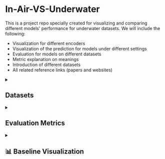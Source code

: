 # In-Air-VS-Underwater
This is a project repo specially created for visualizing and comparing different models' performance for underwater datasets. We will include the following:
- Visualization for different encoders
- Visualization of the prediction for models under different settings
- Evaluation for models on different datasets
- Metric explanation on meanings
- Introduction of different datasets
- All related reference links (papers and websites)

<details>

<summary><h2>Datasets</h2></summary>
### Underwater Datasets

#### FLSea Stereo Dataset(Note that this dataset had been proofed that is not usable due to bad image quality, calibration quality, depth quality
- **Size**: Comprises 4 distinct stereo subsets with each subset containing thousands of image pairs, totaling over 7337(3803+2362+867+305) synchronized stereo image pairs. The dataset ptovides both RGB images and dense depth maps.
- **Issues**: The distribution of the subset is pretty skew, as it contains two extreme small subsets(smaller than 1000), and the total number of samples is quite small to be directly used for training and finetuning. On the other hand, depth maps were generated based on SFM techniques, so it contains large missing parts within the depth maps. The most important issue is that it is not a close-up dataset as expected.
- **Content**: Consists of high-resolution RGB underwater images acquired in shallow Mediterranean waters near Israel. Each stereo pair is accompanied by detailed calibration data—including intrinsic and extrinsic camera parameters—and ground truth depth maps generated using photogrammetry. The dataset features diverse underwater scenes showcasing coral reefs, marine flora and fauna, and various natural and man-made structures.
- **Purpose**: Designed to support research in underwater computer vision tasks such as depth estimation, 3D reconstruction, visual odometry, SLAM, obstacle detection, and autonomous underwater navigation. We decide to use it for accessing understandbility of the model for underwater rather than understandbility for close-up scenes.
- **Source**: [FLSea Dataset Publication](https://arxiv.org/abs/2302.12772) | [GTS.AI FLSea Stereo Dataset](https://gts.ai/dataset-download/flsea-stereo-dataset/)
- **Sample Images**:
  
<table>
  <tr>
    <td align="center">First Subset, img id 000006 left</td>
    <td align="center">First Subset, img id 000006 right</td>
    <td align="center">First Subset, img id 000006 absolute left depth</td>
    <td align="center">First Subset, img id 000006 normalized left depth</td>
  </tr>
  <tr>
    <td align="center"><img src="images/01_000006_L.png" alt="First Subset, img id 000006 left" width="400"/></td>
    <td align="center"><img src="images/01_000006_R.png" alt="First Subset, img id 000006 right" width="400"/></td>
    <td align="center"><img src="images/LFT_01_000006_abs_depth.png" alt="First Subset, img id 000006 left" width="400"/></td>
    <td align="center"><img src="images/LFT_01_000006_abs_depth_colored_pure.png" alt="First Subset, img id 000006 right" width="400"/></td>
  </tr>
</table>
#### SQUID — Stereo Quantitative Underwater Image Dataset (Ambient Forward-Looking)

* **Size**: **57** synchronized stereo pairs from four Israeli sites—**Katzaa** (15 pairs, 10–15 m), **Satil** (8 pairs, 20–30 m), **Nachsholim** (13 pairs, 3–6 m), **Mikhmoret** (21 pairs, 10–12 m). Release includes **RAW/TIF** images, **camera calibration files**, and **stereo-derived distance maps**. 
* **Issues**: Small overall scale and site imbalance (15/8/13/21) make it better suited for **quantitative evaluation** than large-scale training/finetuning; stereo-derived distances can have limited coverage in texture-poor/occluded regions. *(Assessment based on dataset composition and its evaluation-oriented materials.)* 
* **Content**: Natural **ambient-light**, **forward-looking** underwater scenes spanning tropical (Red Sea) and temperate (Mediterranean) waters; in-scene **color charts** support color-constancy evaluation; each sample includes a **true distance map** computed from stereo. 

* **Purpose**: Designed primarily for **quantitative evaluation of single-image underwater color restoration** using stereo distances as reference; also useful for small-scale analysis of stereo/depth feasibility across water types. Official materials provide a paper, dataset splits, and **evaluation code**.

* **Source**: [Publication (arXiv)](https://arxiv.org/abs/1811.01343) | [Dataset Page](https://csms.haifa.ac.il/profiles/tTreibitz/datasets/ambient_forwardlooking/index.html) | [Evaluation Code (GitHub)](https://github.com/danaberman/underwater-hl)

* **Sample Images**:

<table>
  <tr>
    <td align="center">Site: Katzaa — Left</td>
    <td align="center">Site: Katzaa — Right</td>
    <td align="center">True Distance(left)</td>
    <td align="center">True Distance(right, lower quality)</td>
  </tr>
  <tr>
    <td align="center"><img src="images/000000limg.png" alt="Katzaa example left" width="400"/></td>
    <td align="center"><img src="images/000000rimg.png" alt="Katzaa example right" width="400"/></td>
    <td align="center"><img src="images/000000l.png" alt="True Distance(left)" width="400"/></td>
    <td align="center"><img src="images/000000r.png" alt="True Distance(right, lower quality)" width="400"/></td>
  </tr>
</table>



### In-Air Stereo Datasets
#### TartanAir (A Dataset to Push the Limits of Visual SLAM)
- **Size**: Approximately 1 million frames (around 4 TB of data) collected from 1037 long motion sequences. It provides left and right RGB image pairs and corresponding depth maps. It also provides pose of the given cameras which may be useful in the future. 
- **Issue**: Similarly, the depth range of Tartan-Air is still too large. For exmaple, the given sample shown below is of 1.94~77.81 meters.
- **Content**: Multi-modal sensor data captured in photo-realistic simulated environments using Unreal Engine and AirSim. Includes synchronized stereo RGB images, depth maps, segmentation labels, optical flow, LiDAR point clouds, and precise camera poses under diverse conditions such as varying lighting, weather, and dynamic scenes. This dataset is much more larger than the FlSEA dataset mentioned above, which has already shown with good performance of monocular depth estimzatin for underwater environment. In other words, it could be used for training some SOTA models from scratch or doing funtuning.
- **Purpose**: To serve as a challenging benchmark for advancing Visual SLAM and robot navigation algorithms by providing extensive, diverse, and high-fidelity data that mimics real-world complexities.
- **Source**: [TartanAir Dataset Website](http://theairlab.org/tartanair-dataset/) | [Paper](https://arxiv.org/abs/2003.14338)
<span style="color:red">Note that it contains several subsets for underwater environment.</span>
- **Note that it contains several subsets for underwater environment.**
- **Sample Images**:
  
<table>
  <tr>
    <td align="center">amusement, Easy, P001, id000000, left</td>
    <td align="center">amusement, Easy, P001, id000000, right</td>
    <td align="center">amusement, Easy, P001, id000000, left absolute depth</td>
    <td align="center">amusement, Easy, P001, id000000, normalized left depth</td>
  </tr>
  <tr>
    <td align="center"><img src="images/000000_left.png" alt="First Subset, img id 000006 left" width="400"/></td>
    <td align="center"><img src="images/000000_right.png" alt="First Subset, img id 000006 right" width="400"/></td>
    <td align="center"><img src="images/000000_left_depth_raw.png" alt="First Subset, img id 000006 left" width="400"/></td>
    <td align="center"><img src="images/000000_left_depth_norm_color.png" alt="First Subset, img id 000006 right" width="400"/></td>
  </tr>
</table>

#### ScanNet
- **Size**: 1513 scanned indoor scenes with over 2.5 million RGB-D frames. Compared with Tartan-Air, the previous one mainly forcusing on out-door scenes and ScanNet focus more on in-door world, which is more likely to satisfied our close-up settings. The depth maps could be rendered into 16-bit png format, which scale is of millimeter. The sample shown beloew is of depth range 1159mm~3763mm(within 4m)
- **Content**: Rich indoor scene data captured with RGB-D sensors, including RGB images, depth maps, and 3D reconstructed meshes. Each scan is accompanied by detailed semantic annotations for objects and surfaces. 
- **Issues**: ScanNet does not originally provide stereo pairs, but it provides the trajectory of the camera, which is more limited. Besides, it would be a good source for unrectified stereo depth/disparity estimation. The depth maps also got missing values which is shown below(the missing proportion is smaller than FlSEA).
- **Purpose**: To facilitate research in 3D reconstruction, semantic segmentation, object recognition, and overall scene understanding in complex indoor environments.
- **Source**: [Project Website](http://www.scan-net.org/) | [Paper](https://arxiv.org/abs/1702.04405)
- **Sample Images**:
  
<table>
  <tr>
    <td align="center">scene0370_00, id0, the first frame</td>
    <td align="center">scene0370_00, id100, the thrid frame</td>
    <td align="center">scene0370_00, id0 16-bit depth</td>
    <td align="center">scene0370_00, id0 8-bit</td>
    <td align="center">scene0370_00, id0 normalized depth</td>
  </tr>
  <tr>
    <td align="center"><img src="images/0.jpg" alt="First Subset, img id 000006 left" width="400"/></td>
    <td align="center"><img src="images/100.jpg" alt="First Subset, img id 000006 left" width="400"/></td>
    <td align="center"><img src="images/0.png" alt="First Subset, img id 000006 right" width="400"/></td>
    <td align="center"><img src="images/0_depth_raw.png" alt="First Subset, img id 000006 left" width="400"/></td>
    <td align="center"><img src="images/0_colored_pure.png" alt="First Subset, img id 000006 right" width="400"/></td>
  </tr>
</table>


#### Middlebury Stereo Dataset
- **Size**: Approximately 8–15 high-resolution stereo image pairs, with the overall data volume typically under 1 GB.
- **Content**: Consists of rectified stereo RGB image pairs captured in controlled indoor settings, each accompanied by dense and accurate ground truth disparity maps (which can be converted to depth information using camera calibration parameters).
- **Purpose**: Serves as a classical benchmark for stereo matching and depth estimation algorithms, enabling precise evaluation of disparity calculation and 3D reconstruction methods.
- **Source**: [Middlebury Stereo Benchmark](https://vision.middlebury.edu/stereo/)
- **Samples**:
  This dataset only got a few samples, which could be directly preview online.
#### Others:
- [Scene Flow](https://lmb.informatik.uni-freiburg.de/resources/datasets/SceneFlowDatasets.en.html)
- [Falling Things](https://research.nvidia.com/publication/2018-06_Falling-Things)
- [HR-VS](https://drive.google.com/file/d/1SgEIrH_IQTKJOToUwR1rx4-237sThUqX/view)
- [CREStereo Dataset](https://github.com/megvii-research/CREStereo/blob/master/dataset_download.sh)
- [InStereo2K](https://github.com/YuhuaXu/StereoDataset)
- [Middlebury](https://vision.middlebury.edu/stereo/data/)
- [Sintel Stereo](http://sintel.is.tue.mpg.de/stereo)
- [ETH3D](https://www.eth3d.net/datasets#low-res-two-view-training-data)
Here we did not introduce KITTI series datasets as they are really well known.

### In-Air Table-Top Datasets
#### StereOBJ-1M (Large-scale Stereo Image Dataset for 6D Object Pose Estimation)
- **Size**: Over 393K stereo image frames and more than 1.5M 6D pose annotations, collected from 182 scenes across 11 different environments. It is a table-top pose estimation dataset, which would be a good choice for accessing the performance for close-up environment.
- **Content**: Stereo RGB images capturing 18 diverse objects—including symmetric, transparent, and reflective items—under challenging conditions such as occlusion, specularity, and varying illumination. Each image is fully annotated with accurate 6D object pose data, along with instance masks and bounding boxes.
- **Issues**: This dataset does not originally provide ground truth depth, which would be a challenge to train supervised models and doing evaluatio on unsupervised models. As most unsupervised models still doing evaluation on groud truth depth. The stereo pairs are stored in a single image.
- **Purpose**: Designed to advance research in 6D object pose estimation by providing a large-scale, challenging benchmark that addresses common real-world issues like transparency, occlusion, and environmental variations in stereo imagery.
- **Source**: [arXiv:2109.10115](https://arxiv.org/abs/2109.10115) | [Project Website](https://sites.google.com/view/stereobj-1m)
- **Sample Images**:
  
<table>
  <tr>
    <td align="center"><img src="images/562eec275ab81985045d2b5ebfacc5c.jpg" alt="First Subset, img id 000006 left" width="400"/></td>
    <td align="center"><img src="images/711e2bf7950c55f37104332a4b09081.jpg" alt="First Subset, img id 000006 left" width="400"/></td>
  </tr>
</table>

#### STIOS Dataset (Stereo Instances on Surfaces)
- **Size**: The dataset comprises a large collection of high-resolution stereo image pairs; exact numbers can be found on the official webpage, but it typically contains on the order of hundreds to thousands of stereo pairs. It contains two similar subset that capture the same scene with two different cameras. We could regarded as the same. In each subset, there are 8 different scenes with 24 different stereo images each. Besides, the dataset is of table-top settings.
- **Content**: This dataset features high-quality stereo RGB images captured from various surfaces in diverse environments. Each stereo pair is accompanied by detailed annotations including object instance segmentation masks and, where available, depth information, targeting challenging conditions such as occlusion, transparency, and specular reflections. In summary, it contains normals, pcd, depth, RGB, and instanca annotations.
- **Issues**: The overall dataset size is the smallest one up to know, which is only able to use it for accessing the performance of the model(testing only)
- **Purpose**: Designed to advance research in stereo vision, object instance segmentation, and 6D object pose estimation, the STIOS dataset provides a challenging benchmark for developing and evaluating algorithms under real-world conditions.
- **Source**: [Dataset Website](https://www.dlr.de/en/rm/research/publications-and-downloads/datasets/stereoinstancesonsurfaces)
- **Sample Images**:
  <table>
  <tr>
    <td align="center">left image</td>
    <td align="center">right image</td>
    <td align="center">depth map</td>
    <td align="center">pcd map</td>
    <td align="center">normals map</td>
  </tr>
  <tr>
    <td align="center"><img src="images/15b4fee0c421c0520b06d07e474247b.png" alt="First Subset, img id 000006 left" width="400"/></td>
    <td align="center"><img src="images/b28c9aa03bdab0743ab662306387a55.png" alt="First Subset, img id 000006 left" width="400"/></td>
    <td align="center"><img src="images/99bc389f7d8470c15e1db0d1782da20.png" alt="First Subset, img id 000006 right" width="400"/></td>
    <td align="center"><img src="images/a6f636a51592bfe61e01d73e6bd205d.png" alt="First Subset, img id 000006 left" width="400"/></td>
    <td align="center"><img src="images/8d0a71afb047aaf03d4d5bc969bd589.png" alt="First Subset, img id 000006 right" width="400"/></td>
  </tr>
</table>
</details>

<details>

<summary><h2>Evaluation Metrics</h2></summary>
This section describes the evaluation metrics used to assess the performance of depth estimation and stereo matching algorithms.
Besides, during evaluation, we may only evaluate areas that got non-zero groud turth or within a specific value range in order to aviod make evaluation on meaningless areas and raise with high bias due to ground truth abnormal distribution.
For exmaple, we may only evaluate the metrics that within 5m, and masked the rest of the image.
### Standard Depth Metrics

Our evaluation follows standard metrics used in depth estimation literature:

| Metric | Description | Formula | Better | Meaning |
|--------|-------------|---------|--------|---------|
| abs_rel | Absolute Relative Error | $\frac{1}{N} \sum_{i=1}^{N} \frac{\|d_i - \hat{d}_i\|}{\hat{d}_i}$ | Lower | Measures the average relative depth error, normalized by the true depth. Less sensitive to errors in far regions compared to absolute metrics. |
| sq_rel | Squared Relative Error | $\frac{1}{N} \sum_{i=1}^{N} \frac{\|d_i - \hat{d}_i\|^2}{\hat{d}_i}$ | Lower | Emphasizes larger depth errors by squaring the difference. Particularly sensitive to outliers and severe estimation errors. |
| rms | Root Mean Squared Error | $\sqrt{\frac{1}{N} \sum_{i=1}^{N} \|d_i - \hat{d}_i\|^2}$ | Lower | Measures the average magnitude of depth errors in metric units (e.g., meters). Gives higher weight to larger errors. |
| log_rms | Log Root Mean Squared Error | $\sqrt{\frac{1}{N} \sum_{i=1}^{N} \|\log(d_i) - \log(\hat{d}_i)\|^2}$ | Lower | Measures errors in logarithmic space, making it more sensitive to depth errors in close regions while being more tolerant to errors in distant regions. |
| a1 | Threshold Accuracy (delta < 1.25) | $\%$ of $\max(\frac{d_i}{\hat{d}_i}, \frac{\hat{d}_i}{d_i}) < 1.25$ | Higher | Percentage of pixels where the relative error is within 25%. Indicates high-quality depth predictions. |
| a2 | Threshold Accuracy (delta < 1.25²) | $\%$ of $\max(\frac{d_i}{\hat{d}_i}, \frac{\hat{d}_i}{d_i}) < 1.25^2$ | Higher | Percentage of pixels where the relative error is within 56.25%. Provides a more relaxed accuracy measure. |
| a3 | Threshold Accuracy (delta < 1.25³) | $\%$ of $\max(\frac{d_i}{\hat{d}_i}, \frac{\hat{d}_i}{d_i}) < 1.25^3$ | Higher | Percentage of pixels where the relative error is within 95.31%. Identifies regions with significant errors. |


where $d_i$ is the predicted depth and $\hat{d}_i$ is the ground truth depth.

### Stereo-Specific Metrics
Note that for stereo matching, we could also use those depth metrics mentioned above, just modify it into comparision between disparity will be enough.
For evaluating stereo matching algorithms, we include:

| Metric     | Description                   | Formula                                                                                                            | Better | Meaning                                                                                                                                                          |
| ---------- | ----------------------------- | ------------------------------------------------------------------------------------------------------------------ | ------ | ---------------------------------------------------------------------------------------------------------------------------------------------------------------- |
| EPE-all    | End-Point Error               | \$\frac{1}{N} \sum\_{i=1}^{N} \|disp\_i - \hat{disp}\_i\|\$                                                        | Lower  | Average absolute disparity error in pixels. Directly measures the accuracy of disparity estimation without converting to depth.                                  |
| >3px Error(bad3) | Absolute Disparity Error Rate | \$%\$ of pixels where $\|disp\_i - \hat{disp}\_i\| > 3\$                                                           | Lower  | Percentage of pixels whose disparity error exceeds 3 pixels. A widely used absolute-threshold error metric in stereo evaluation.                                 |
| D1-all     | Disparity Error Rate          | \$%\$ of pixels where $\|disp\_i - \hat{disp}\_i\| > 3\$ AND $\|disp\_i - \hat{disp}\_i\| / \hat{disp}\_i > 0.05\$ | Lower  | Percentage of pixels with "significant" disparity errors (>3px absolute **and** >5% relative). This is the standard error metric for the KITTI Stereo benchmark. |


### Image Synthesis Metrics

For evaluating image reconstruction quality:

| Metric | Description | Formula | Better | Meaning |
|--------|-------------|---------|--------|---------|
| PSNR | Peak Signal-to-Noise Ratio | $20 \cdot \log_{10}\left(\frac{MAX_I}{\sqrt{MSE}}\right)$ | Higher | Measures the ratio between the maximum possible signal power and the noise power. Higher values indicate better quality. Generally, values above 30dB indicate good reconstruction. |
| SSIM | Structural Similarity Index | $\frac{(2\mu_x\mu_y + C_1)(2\sigma_{xy} + C_2)}{(\mu_x^2 + \mu_y^2 + C_1)(\sigma_x^2 + \sigma_y^2 + C_2)}$ | Higher | Measures the perceived similarity between images by considering luminance, contrast, and structure. Values range from 0 to 1, with 1 indicating perfect similarity. More aligned with human perception than PSNR. |
| photo_rmse | Photometric RMSE | $\sqrt{\frac{1}{N} \sum_{i=1}^{N} \|I_i - \hat{I}_i\|^2}$ | Lower | Root mean squared error between pixel values in the reconstructed and ground truth images. Directly measures pixel-wise accuracy of image reconstruction. |

where $I_i$ is the reconstructed image and $\hat{I}_i$ is the ground truth image.


</details>



<details>
<summary><h2>📊 Baseline Visualization</h2></summary>
TartanAir Underwater Visualization (Zero-shot)
<div style="overflow-x: auto; position: relative;">
<table style="table-layout: fixed; width: 100%; min-width: 6000px;">
<thead>
<tr>
<th rowspan="2" align="center" style="position: sticky; left: 0; z-index: 10; background: white;">Sample Images<br>(Left | Right)</th>
<th colspan="3" align="center"><a href="https://github.com/NVlabs/FoundationStereo/tree/master">Foundation Stereo</a></th>
<th colspan="3" align="center"><a href="https://github.com/bartn8/stereoanywhere">StereoAnywhere<a></th>
<th colspan="3" align="center"><a href="https://github.com/Windsrain/Selective-Stereo">Selective Raft</a></th>
<th colspan="3" align="center"><a href="https://github.com/Windsrain/Selective-Stereo">Selective IGEV</a></th>
<th colspan="3" align="center"><a href="https://github.com/gangweix/IGEV-plusplus">IGEV++</a></th>
<th colspan="3" align="center"><a href="https://github.com/princeton-vl/RAFT-Stereo/tree/main">Raft Stereo</a></th>
<th colspan="3" align="center"><a href="https://github.com/ZM-Zhou/TiO-Depth_pytorch?tab=readme-ov-file">TiO-Depth</a></th>
<th colspan="3" align="center"><a href="https://github.com/autonomousvision/unimatch/tree/master">Unimatch</a></th>
<th colspan="3" align="center"><a href="https://github.com/haofeixu/aanet">AAnet</a></th>
<th colspan="3" align="center"><a href="https://github.com/JiaRenChang/PSMNet">PSMNet</a></th>
</tr>
<tr>
<th align="center">Training Dataset</th>
<th align="center">Pred Depth<br></th>
<th align="center">GT Depth</th>
<th align="center">Training Dataset</th>
<th align="center">Pred Depth<br></th>
<th align="center">GT Depth</th>
<th align="center">Training Dataset</th>
<th align="center">Pred Depth<br></th>
<th align="center">GT Depth</th>
<th align="center">Training Dataset</th>
<th align="center">Pred Depth<br></th>
<th align="center">GT Depth</th>
<th align="center">Training Dataset</th>
<th align="center">Pred Depth<br></th>
<th align="center">GT Depth</th>
<th align="center">Training Dataset</th>
<th align="center">Pred Depth<br></th>
<th align="center">GT Depth</th>
<th align="center">Training Dataset</th>
<th align="center">Pred Depth<br></th>
<th align="center">GT Depth</th>
<th align="center">Training Dataset</th>
<th align="center">Pred Depth<br></th>
<th align="center">GT Depth</th>
<th align="center">Training Dataset</th>
<th align="center">Pred Depth<br></th>
<th align="center">GT Depth</th>
<th align="center">Training Dataset</th>
<th align="center">Pred Depth<br></th>
<th align="center">GT Depth</th>
</tr>
</thead>
<tbody>
<tr>
<td align="center" style="position: sticky; left: 0; z-index: 10; background: white;">
<b>Sample_001</b><br>
<img src="images/easy000_000000l.png" width="80" title="Left Image">
<img src="images/easy000_000000r.png" width="80" title="Right Image">
</td>
<td align="center">FSD</td>
<td align="center"><img src="images/foundation_stereo_ocean_Easy_P000_000000_plasma.png" width="100"></td>
<td align="center"><img src="images/easy000_000000l_plasma.png" width="100"></td>
<td align="center">SceneFlow</td>
<td align="center"><img src="images/stereoanywhere_ocean_Easy_P000_000000_plasma.png" width="100"></td>
<td align="center"><img src="images/easy000_000000l_plasma.png" width="100"></td>
<td align="center">SceneFlow</td>
<td align="center"><img src="images/selective_RAFT_ocean_Easy_P000_000000_plasma.png" width="100"></td>
<td align="center"><img src="images/easy000_000000l_plasma.png" width="100"></td>
<td align="center">SceneFlow</td>
<td align="center"><img src="images/selective_IGEV_ocean_Easy_P000_000000_plasma.png" width="100"></td>
<td align="center"><img src="images/easy000_000000l_plasma.png" width="100"></td>
<td align="center">SceneFlow</td>
<td align="center"><img src="images/IGEV_ocean_Easy_P000_000000_plasma.png" width="100"></td>
<td align="center"><img src="images/easy000_000000l_plasma.png" width="100"></td>
<td align="center">SceneFlow</td>
<td align="center"><img src="images/raft_stereo_ocean_Easy_P000_000000_plasma.png" width="100"></td>
<td align="center"><img src="images/easy000_000000l_plasma.png" width="100"></td>
<td align="center">KITTI2012</td>
<td align="center"><img src="images/tio_depth_tartanair_ocean_Easy_P000_000000_plasma.png" width="100"></td>
<td align="center"><img src="images/easy000_000000l_plasma.png" width="100"></td>
<td align="center">SceneFlow</td>
<td align="center"><img src="images/unimatch_ocean_Easy_P000_000000_plasma.png" width="100"></td>
<td align="center"><img src="images/easy000_000000l_plasma.png" width="100"></td>
<td align="center">SceneFlow</td>
<td align="center"><img src="images/aanet_ocean_Easy_P000_000000_plasma.png" width="100"></td>
<td align="center"><img src="images/easy000_000000l_plasma.png" width="100"></td>
<td align="center">SceneFlow</td>
<td align="center"><img src="images/psmnet_ocean_Easy_P000_000000_plasma.png" width="100"></td>
<td align="center"><img src="images/easy000_000000l_plasma.png" width="100"></td>
</tr>



<tr>
<td align="center" style="position: sticky; left: 0; z-index: 10; background: white;">
<b>Sample_002</b><br>
<img src="images/easy004_000000l.png" width="80" title="Left Image">
<img src="images/easy004_000000r.png" width="80" title="Right Image">

</td>
<td align="center"></td>
<td align="center"><img src="images/foundation_stereo_ocean_Easy_P004_000000_plasma.png" width="100"></td>
<td align="center"><img src="images/easy004_000000l_plasma.png" width="100"></td>
<td align="center"></td>
<td align="center"><img src="images/stereoanywhere_ocean_Easy_P004_000000_plasma.png" width="100"></td>
<td align="center"><img src="images/easy004_000000l_plasma.png" width="100"></td>
<td align="center"></td>
<td align="center"><img src="images/selective_RAFT_ocean_Easy_P004_000000_plasma.png" width="100"></td>
<td align="center"><img src="images/easy004_000000l_plasma.png" width="100"></td>
<td align="center"></td>
<td align="center"><img src="images/selective_IGEV_ocean_Easy_P004_000000_plasma.png" width="100"></td>
<td align="center"><img src="images/easy004_000000l_plasma.png" width="100"></td>
<td align="center"></td>
<td align="center"><img src="images/IGEV_ocean_Easy_P004_000000_plasma.png" width="100"></td>
<td align="center"><img src="images/easy004_000000l_plasma.png" width="100"></td>
<td align="center"></td>
<td align="center"><img src="images/raft_stereo_ocean_Easy_P004_000000_plasma.png" width="100"></td>
<td align="center"><img src="images/easy004_000000l_plasma.png" width="100"></td>
<td align="center"></td>
<td align="center"><img src="images/tio_depth_tartanair_ocean_Easy_P004_000000_plasma.png" width="100"></td>
<td align="center"><img src="images/easy004_000000l_plasma.png" width="100"></td>
<td align="center"></td>
<td align="center"><img src="images/unimatch_ocean_Easy_P004_000000_plasma.png" width="100"></td>
<td align="center"><img src="images/easy004_000000l_plasma.png" width="100"></td>
<td align="center"></td>
<td align="center"><img src="images/aanet_ocean_Easy_P004_000000_plasma.png" width="100"></td>
<td align="center"><img src="images/easy004_000000l_plasma.png" width="100"></td>
<td align="center"></td>
<td align="center"><img src="images/psmnet_ocean_Easy_P004_000000_plasma.png" width="100"></td>
<td align="center"><img src="images/easy004_000000l_plasma.png" width="100"></td>
</tr>





<tr>
<td align="center" style="position: sticky; left: 0; z-index: 10; background: white;">
<b>Sample_003</b><br>
<img src="images/easy011_000000l.png" width="80" title="Left Image">
<img src="images/easy011_000000r.png" width="80" title="Right Image">

</td>
<td align="center"></td>
<td align="center"><img src="images/foundation_stereo_ocean_Easy_P011_000000_plasma.png" width="100"></td>
<td align="center"><img src="images/easy011_000000l_plasma.png" width="100"></td>
<td align="center"></td>
<td align="center"><img src="images/stereoanywhere_ocean_Easy_P011_000000_plasma.png" width="100"></td>
<td align="center"><img src="images/easy011_000000l_plasma.png" width="100"></td>
<td align="center"></td>
<td align="center"><img src="images/selective_RAFT_ocean_Easy_P011_000000_plasma.png" width="100"></td>
<td align="center"><img src="images/easy011_000000l_plasma.png" width="100"></td>
<td align="center"></td>
<td align="center"><img src="images/selective_IGEV_ocean_Easy_P011_000000_plasma.png" width="100"></td>
<td align="center"><img src="images/easy011_000000l_plasma.png" width="100"></td>
<td align="center"></td>
<td align="center"><img src="images/igev_plusplus_ocean_Easy_P011_000000_plasma.png" width="100"></td>
<td align="center"><img src="images/easy011_000000l_plasma.png" width="100"></td>
<td align="center"></td>
<td align="center"><img src="images/raft_stereo_ocean_Easy_P011_000000_plasma.png" width="100"></td>
<td align="center"><img src="images/easy011_000000l_plasma.png" width="100"></td>
<td align="center"></td>
<td align="center"><img src="images/tio_depth_tartanair_ocean_Easy_P011_000000_plasma.png" width="100"></td>
<td align="center"><img src="images/easy011_000000l_plasma.png" width="100"></td>
<td align="center"></td>
<td align="center"><img src="images/unimatch_ocean_Easy_P011_000000_plasma.png" width="100"></td>
<td align="center"><img src="images/easy011_000000l_plasma.png" width="100"></td>
<td align="center"></td>
<td align="center"><img src="images/aanet_ocean_Easy_P011_000000_plasma.png" width="100"></td>
<td align="center"><img src="images/easy011_000000l_plasma.png" width="100"></td>
<td align="center"></td>
<td align="center"><img src="images/psmnet_ocean_Easy_P011_000000_plasma.png" width="100"></td>
<td align="center"><img src="images/easy011_000000l_plasma.png" width="100"></td>
</tr>


<tr>
<td align="center" style="position: sticky; left: 0; z-index: 10; background: white;">
<b>Sample_004</b><br>
<img src="images/hard003_000000l.png" width="80" title="Left Image">
<img src="images/hard003_000000r.png" width="80" title="Right Image">
</td>
<td align="center"></td>
<td align="center"><img src="images/foundation_stereo_ocean_Hard_P003_000000_plasma.png" width="100"></td>
<td align="center"><img src="images/hard003_000000l_plasma.png" width="100"></td>
<td align="center"></td>
<td align="center"><img src="images/stereoanywhere_ocean_Hard_P003_000000_plasma.png" width="100"></td>
<td align="center"><img src="images/hard003_000000l_plasma.png" width="100"></td>
<td align="center"></td>
<td align="center"><img src="images/selective_RAFT_ocean_Hard_P003_000000_plasma.png" width="100"></td>
<td align="center"><img src="images/hard003_000000l_plasma.png" width="100"></td>
<td align="center"></td>
<td align="center"><img src="images/selective_IGEV_ocean_Hard_P003_000000_plasma.png" width="100"></td>
<td align="center"><img src="images/hard003_000000l_plasma.png" width="100"></td>
<td align="center"></td>
<td align="center"><img src="images/IGEV_ocean_Hard_P003_000000_plasma.png" width="100"></td>
<td align="center"><img src="images/hard003_000000l_plasma.png" width="100"></td>
<td align="center"></td>
<td align="center"><img src="images/raft_stereo_ocean_Hard_P003_000000_plasma.png" width="100"></td>
<td align="center"><img src="images/hard003_000000l_plasma.png" width="100"></td>
<td align="center"></td>
<td align="center"><img src="images/tio_depth_tartanair_ocean_Hard_P003_000000_plasma.png" width="100"></td>
<td align="center"><img src="images/hard003_000000l_plasma.png" width="100"></td>
<td align="center"></td>
<td align="center"><img src="images/unimatch_ocean_Hard_P003_000000_plasma.png" width="100"></td>
<td align="center"><img src="images/hard003_000000l_plasma.png" width="100"></td>
<td align="center"></td>
<td align="center"><img src="images/aanet_ocean_Hard_P003_000000_plasma.png" width="100"></td>
<td align="center"><img src="images/hard003_000000l_plasma.png" width="100"></td>
<td align="center"></td>
<td align="center"><img src="images/psmnet_ocean_Hard_P003_000000_plasma.png" width="100"></td>
<td align="center"><img src="images/hard003_000000l_plasma.png" width="100"></td>
</tr>


</tbody>
</table>
</div>


SQUID Visualization (Zero-shot)
<div style="overflow-x: auto; position: relative;">
<table style="table-layout: fixed; width: 100%; min-width: 6000px;">
<thead>
<tr>
<th rowspan="2" align="center" style="position: sticky; left: 0; z-index: 10; background: white;">Sample Images<br>(Left | Right)</th>
<th colspan="3" align="center"><a href="https://github.com/NVlabs/FoundationStereo/tree/master">Foundation Stereo</a></th>
<th colspan="3" align="center"><a href="https://github.com/bartn8/stereoanywhere">StereoAnywhere<a></th>
<th colspan="3" align="center"><a href="https://github.com/Windsrain/Selective-Stereo">Selective Raft</a></th>
<th colspan="3" align="center"><a href="https://github.com/Windsrain/Selective-Stereo">Selective IGEV</a></th>
<th colspan="3" align="center"><a href="https://github.com/gangweix/IGEV-plusplus">IGEV++</a></th>
<th colspan="3" align="center"><a href="https://github.com/princeton-vl/RAFT-Stereo/tree/main">Raft Stereo</a></th>
<th colspan="3" align="center"><a href="https://github.com/ZM-Zhou/TiO-Depth_pytorch?tab=readme-ov-file">TiO-Depth</a></th>
<th colspan="3" align="center"><a href="https://github.com/autonomousvision/unimatch/tree/master">Unimatch</a></th>
<th colspan="3" align="center"><a href="https://github.com/haofeixu/aanet">AAnet</a></th>
<th colspan="3" align="center"><a href="https://github.com/JiaRenChang/PSMNet">PSMNet</a></th>
</tr>
<tr>
<th align="center">Training Dataset</th>
<th align="center">Pred Depth<br></th>
<th align="center">GT Depth</th>
<th align="center">Training Dataset</th>
<th align="center">Pred Depth<br></th>
<th align="center">GT Depth</th>
<th align="center">Training Dataset</th>
<th align="center">Pred Depth<br></th>
<th align="center">GT Depth</th>
<th align="center">Training Dataset</th>
<th align="center">Pred Depth<br></th>
<th align="center">GT Depth</th>
<th align="center">Training Dataset</th>
<th align="center">Pred Depth<br></th>
<th align="center">GT Depth</th>
<th align="center">Training Dataset</th>
<th align="center">Pred Depth<br></th>
<th align="center">GT Depth</th>
<th align="center">Training Dataset</th>
<th align="center">Pred Depth<br></th>
<th align="center">GT Depth</th>
<th align="center">Training Dataset</th>
<th align="center">Pred Depth<br></th>
<th align="center">GT Depth</th>
<th align="center">Training Dataset</th>
<th align="center">Pred Depth<br></th>
<th align="center">GT Depth</th>
<th align="center">Training Dataset</th>
<th align="center">Pred Depth<br></th>
<th align="center">GT Depth</th>
</tr>
</thead>
<tbody>
<tr>
<td align="center" style="position: sticky; left: 0; z-index: 10; background: white;">
<b>Sample_001</b><br>
<img src="images/Katzaa_000000_image_02.png" width="80" title="Left Image">
<img src="images/Katzaa_000000_image_03.png" width="80" title="Right Image">
</td>
<td align="center">FSD</td>
<td align="center"><img src="images/foundation_stereo_Katzaa_000000_plasma.png" width="100"></td>
<td align="center"><img src="images/Katzaa000000l_plasma.png" width="100"></td>
<td align="center">SceneFlow</td>
<td align="center"><img src="images/stereoanywhere_Katzaa_000000_plasma.png" width="100"></td>
<td align="center"><img src="images/Katzaa000000l_plasma.png" width="100"></td>
<td align="center">SceneFlow</td>
<td align="center"><img src="images/selective_RAFT_Katzaa_000000_plasma.png" width="100"></td>
<td align="center"><img src="images/Katzaa000000l_plasma.png" width="100"></td>
<td align="center">SceneFlow</td>
<td align="center"><img src="images/selective_IGEV_Katzaa_000000_plasma.png" width="100"></td>
<td align="center"><img src="images/Katzaa000000l_plasma.png" width="100"></td>
<td align="center">SceneFlow</td>
<td align="center"><img src="images/igev_plusplus_Katzaa_000000_plasma.png" width="100"></td>
<td align="center"><img src="images/Katzaa000000l_plasma.png" width="100"></td>
<td align="center">SceneFlow</td>
<td align="center"><img src="images/raft_stereo_Katzaa_000000_plasma.png" width="100"></td>
<td align="center"><img src="images/Katzaa000000l_plasma.png" width="100"></td>
<td align="center">KITTI2012</td>
<td align="center"><img src="images/tio_depth_Katzaa_000000_plasma.png" width="100"></td>
<td align="center"><img src="images/Katzaa000000l_plasma.png" width="100"></td>
<td align="center">SceneFlow</td>
<td align="center"><img src="images/unimatch_Katzaa_000000_plasma.png" width="100"></td>
<td align="center"><img src="images/Katzaa000000l_plasma.png" width="100"></td>
<td align="center">SceneFlow</td>
<td align="center"><img src="images/aanet_Katzaa_000000_plasma.png" width="100"></td>
<td align="center"><img src="images/Katzaa000000l_plasma.png" width="100"></td>
<td align="center">SceneFlow</td>
<td align="center"><img src="images/psmnet_Katzaa_000000_plasma.png" width="100"></td>
<td align="center"><img src="images/Katzaa000000l_plasma.png" width="100"></td>
</tr>



<tr>
<td align="center" style="position: sticky; left: 0; z-index: 10; background: white;">
<b>Sample_002</b><br>
<img src="images/Michmoret_000000_image_02.png" width="80" title="Left Image">
<img src="images/Michmoret_000000_image_03.png" width="80" title="Right Image">

</td>
<td align="center"></td>
<td align="center"><img src="images/foundation_stereo_Michmoret_000000_plasma.png" width="100"></td>
<td align="center"><img src="images/Michmoret000000_plasma.png" width="100"></td>
<td align="center"></td>
<td align="center"><img src="images/stereoanywhere_Michmoret_000000_plasma.png" width="100"></td>
<td align="center"><img src="images/Michmoret000000_plasma.png" width="100"></td>
<td align="center"></td>
<td align="center"><img src="images/selective_RAFT_Michmoret_000000_plasma.png" width="100"></td>
<td align="center"><img src="images/Michmoret000000_plasma.png" width="100"></td>
<td align="center"></td>
<td align="center"><img src="images/selective_IGEV_Michmoret_000000_plasma.png" width="100"></td>
<td align="center"><img src="images/Michmoret000000_plasma.png" width="100"></td>
<td align="center"></td>
<td align="center"><img src="images/igev_plusplus_Michmoret_000000_plasma.png" width="100"></td>
<td align="center"><img src="images/Michmoret000000_plasma.png" width="100"></td>
<td align="center"></td>
<td align="center"><img src="images/raft_stereo_Michmoret_000000_plasma.png" width="100"></td>
<td align="center"><img src="images/Michmoret000000_plasma.png" width="100"></td>
<td align="center"></td>
<td align="center"><img src="images/tio_depth_Michmoret_000000_plasma.png" width="100"></td>
<td align="center"><img src="images/Michmoret000000_plasma.png" width="100"></td>
<td align="center"></td>
<td align="center"><img src="images/unimatch_Michmoret_000000_plasma.png" width="100"></td>
<td align="center"><img src="images/Michmoret000000_plasma.png" width="100"></td>
<td align="center"></td>
<td align="center"><img src="images/aanet_Michmoret_000000_plasma.png" width="100"></td>
<td align="center"><img src="images/Michmoret000000_plasma.png" width="100"></td>
<td align="center"></td>
<td align="center"><img src="images/psmnet_Michmoret_000000_plasma.png" width="100"></td>
<td align="center"><img src="images/Michmoret000000_plasma.png" width="100"></td>
</tr>





<tr>
<td align="center" style="position: sticky; left: 0; z-index: 10; background: white;">
<b>Sample_003</b><br>
<img src="images/Nachsholim_000000_image_02.png" width="80" title="Left Image">
<img src="images/Nachsholim_000000_image_03.png" width="80" title="Right Image">

</td>
<td align="center"></td>
<td align="center"><img src="images/foundation_stereo_Nachsholim_000000_plasma.png" width="100"></td>
<td align="center"><img src="images/Nachsholim000000_plasma.png" width="100"></td>
<td align="center"></td>
<td align="center"><img src="images/stereoanywhere_Nachsholim_000000_plasma.png" width="100"></td>
<td align="center"><img src="images/Nachsholim000000_plasma.png" width="100"></td>
<td align="center"></td>
<td align="center"><img src="images/selective_RAFT_Nachsholim_000000_plasma.png" width="100"></td>
<td align="center"><img src="images/Nachsholim000000_plasma.png" width="100"></td>
<td align="center"></td>
<td align="center"><img src="images/selective_IGEV_Nachsholim_000000_plasma.png" width="100"></td>
<td align="center"><img src="images/Nachsholim000000_plasma.png" width="100"></td>
<td align="center"></td>
<td align="center"><img src="images/igev_plusplus_Nachsholim_000000_plasma.png" width="100"></td>
<td align="center"><img src="images/Nachsholim000000_plasma.png" width="100"></td>
<td align="center"></td>
<td align="center"><img src="images/raft_stereo_Nachsholim_000000_plasma.png" width="100"></td>
<td align="center"><img src="images/Nachsholim000000_plasma.png" width="100"></td>
<td align="center"></td>
<td align="center"><img src="images/tio_depth_Nachsholim_000000_plasma.png" width="100"></td>
<td align="center"><img src="images/Nachsholim000000_plasma.png" width="100"></td>
<td align="center"></td>
<td align="center"><img src="images/unimatch_Nachsholim_000000_plasma.png" width="100"></td>
<td align="center"><img src="images/Nachsholim000000_plasma.png" width="100"></td>
<td align="center"></td>
<td align="center"><img src="images/aanet_Nachsholim_000000_plasma.png" width="100"></td>
<td align="center"><img src="images/Nachsholim000000_plasma.png" width="100"></td>
<td align="center"></td>
<td align="center"><img src="images/psmnet_Nachsholim_000000_plasma.png" width="100"></td>
<td align="center"><img src="images/Nachsholim000000_plasma.png" width="100"></td>
</tr>


<tr>
<td align="center" style="position: sticky; left: 0; z-index: 10; background: white;">
<b>Sample_004</b><br>
<img src="images/Satil_000000_image_02.png" width="80" title="Left Image">
<img src="images/Satil_000000_image_03.png" width="80" title="Right Image">
</td>
<td align="center"></td>
<td align="center"><img src="images/foundation_stereo_Satil_000000_plasma.png" width="100"></td>
<td align="center"><img src="images/Satil000000_plasma.png" width="100"></td>
<td align="center"></td>
<td align="center"><img src="images/stereoanywhere_Satil_000000_plasma.png" width="100"></td>
<td align="center"><img src="images/Satil000000_plasma.png" width="100"></td>
<td align="center"></td>
<td align="center"><img src="images/selective_RAFT_Satil_000000_plasma.png" width="100"></td>
<td align="center"><img src="images/Satil000000_plasma.png" width="100"></td>
<td align="center"></td>
<td align="center"><img src="images/selective_IGEV_Satil_000000_plasma.png" width="100"></td>
<td align="center"><img src="images/Satil000000_plasma.png" width="100"></td>
<td align="center"></td>
<td align="center"><img src="images/igev_plusplus_Satil_000000_plasma.png" width="100"></td>
<td align="center"><img src="images/Satil000000_plasma.png" width="100"></td>
<td align="center"></td>
<td align="center"><img src="images/raft_stereo_Satil_000000_plasma.png" width="100"></td>
<td align="center"><img src="images/Satil000000_plasma.png" width="100"></td>
<td align="center"></td>
<td align="center"><img src="images/tio_depth_Satil_000000_plasma.png" width="100"></td>
<td align="center"><img src="images/Satil000000_plasma.png" width="100"></td>
<td align="center"></td>
<td align="center"><img src="images/unimatch_Satil_000000_plasma.png" width="100"></td>
<td align="center"><img src="images/Satil000000_plasma.png" width="100"></td>
<td align="center"></td>
<td align="center"><img src="images/aanet_Satil_000000_plasma.png" width="100"></td>
<td align="center"><img src="images/Satil000000_plasma.png" width="100"></td>
<td align="center"></td>
<td align="center"><img src="images/psmnet_Satil_000000_plasma.png" width="100"></td>
<td align="center"><img src="images/Satil000000_plasma.png" width="100"></td>
</tr>


</tbody>
</table>
</div>


# Evaluation (10 Methods) — Max Depth: 50m

| method | rel_err | sq_rel_err | rmse | log_rmse | a1 | a2 | a3 | epe | bad3 |
| --- | --- | --- | --- | --- | --- | --- | --- | --- | --- |
| IGEV | 0.1211 | 1.8382 | 5.2505 | 1.6583 | 0.7965 | 0.8546 | 0.8583 | 0.6573 | 0.0286 |
igev_fast|0.1769|4.2943|  6.9560|    0.2720| 0.8699| 0.9240| 0.9512|   0.7645| 0.0456
| raft_stereo | 0.0901 | 0.8176 | 4.5086 | 1.5060 | 0.8127 | 0.8638 | 0.8673 | 0.6020 | 0.0232 |
raftfast|                      0.1345|      2.2306|  5.7489|    0.2354| 0.8636| 0.9333| 0.9632|   0.7152| 0.0380
| AAnet | 0.6857 | 9.3040 | 14.6230 | 2.6826 | 0.2604 | 0.3038 | 0.3338 | 54.9967 | 0.7595 |
| Foundation Stereo | 0.0510 | 0.6126 | 3.2469 | 1.1777 | 0.8597 | 0.8732 | 0.8818 | 0.3702 | 0.0140 |
| psmnet | 0.0984 | 0.9695 | 4.4251 | 1.4873 | 0.8013 | 0.8485 | 0.8799 | 0.7235 | 0.0297 |
| TiO-depth | 0.7969 | 9.5611 | 15.0699 | 2.7127 | 0.0046 | 0.0085 | 0.0487 | 37.8464 | 1.1227 |
| unimatch | 0.1750 | 2.4625 | 6.5423 | 1.8783 | 0.7438 | 0.8140 | 0.8457 | 0.9482 | 0.0449 |
| selective_IGEV | 0.1367 | 1.6968 | 5.4126 | 1.6887 | 0.7549 | 0.8323 | 0.8570 | 0.8178 | 0.0402 |
| selective_RAFT | 0.1057 | 0.9950 | 4.9086 | 1.5910 | 0.7850 | 0.8455 | 0.8753 | 0.7202 | 0.0298 |
| stereoanywhere | 0.0654 | 0.5700 | 3.5224 | 1.2592 | 0.8291 | 0.8639 | 0.8659 | 0.5239 | 0.0175 |



# SQUID Evaluation (10 Methods)

| method | rel_err | sq_rel_err | rmse | log_rmse | a1 | a2 | a3 | epe | bad3 |
| --- | --- | --- | --- | --- | --- | --- | --- | --- | --- |
| igev_plusplus | 0.1044 | 1.6478 | 2.7535 | 1.0129 | 0.9346 | 0.9712 | 0.8773 | 11.4860 | 0.6408 |
| igev_fast | 0.5037 | 13.6135 | 7.4425 | 0.4425 | 0.8394 | 0.8811 | 0.8994 | 39.4948 | 0.5454 |
| igev_fast768 | 0.2740 | 5.2830 | 5.2366 | 0.5374 | 0.7410 | 0.8017 | 0.8418 | 75.6530 | 0.6269 |
raft_stereo | 0.0915 | 0.7795 | 2.1647 | 0.7723 | 0.9235 | 0.9634 | 0.8641 | 11.6019 | 0.6068 |
raft_fast | 0.2734 | 6.5940 | 3.2773 | 0.2430 | 0.8854 | 0.9345 | 0.9528 | 19.6713 | 0.5484 |
| foundation_stereo | 0.0838 | 0.6381 | 2.1736 | 0.7764 | 0.9294 | 0.9698 | 0.8731 | 11.5613 | 0.5761 |
| stereoanywhere | 0.1065 | 1.2326 | 2.7146 | 0.9986 | 0.9179 | 0.9605 | 0.8714 | 10.6866 | 0.5897 |
| selective_igev | 0.1061 | 1.0188 | 2.1200 | 0.7514 | 0.9171 | 0.9555 | 0.8557 | 20.4114 | 0.6153 |
| selective_raft | 0.1285 | 0.4537 | 1.9704 | 0.6782 | 0.8558 | 0.9300 | 0.8641 | 29.8263 | 0.6744 |
| psmnet | 0.5804 | 7.9420 | 5.5248 | 1.7092 | 0.7139 | 0.7909 | 0.7315 | 79.7753 | 0.7895 |
| tio_depth | 1.4735 | 12.9600 | 7.8809 | 2.0644 | 0.1753 | 0.3346 | 0.4584 | 138.5537 | 0.9999 |
| aanet | 8.2848 | 350.2032 | 38.3624 | 3.6471 | 0.0602 | 0.1087 | 0.1391 | 193.6751 | 0.9999 |
| unimatch | 3.7029 | 154.8734 | 20.6817 | 3.0292 | 0.5300 | 0.6076 | 0.5916 | 98.4388 | 0.9501 |
</details>




